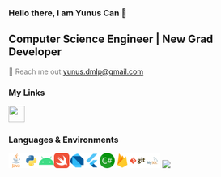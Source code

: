 ### Hello there, I am Yunus Can  :handshake:

## Computer Science Engineer | New Grad Developer

<font color = "gray"> :email: Reach me out yunus.dmlp@gmail.com</font>

### My Links 



[<img height="32" width="32" src="https://unpkg.com/simple-icons@v9/icons/linkedin.svg" align = "left"/>][linkedin]


<br/>
<br/>

### Languages & Environments

<img src = "https://raw.githubusercontent.com/github/explore/80688e429a7d4ef2fca1e82350fe8e3517d3494d/topics/java/java.png" heigth = 30 width = 30 align = "left">
<img src = "https://raw.githubusercontent.com/github/explore/80688e429a7d4ef2fca1e82350fe8e3517d3494d/topics/python/python.png" heigth = 30 width = 30 align = "left">
<img src = "https://raw.githubusercontent.com/github/explore/80688e429a7d4ef2fca1e82350fe8e3517d3494d/topics/android/android.png" heigth = 30 width = 30 align = "left">
<img src = "https://raw.githubusercontent.com/github/explore/80688e429a7d4ef2fca1e82350fe8e3517d3494d/topics/swift/swift.png" heigth = 30 width = 30 align = "left">
<img src = "https://raw.githubusercontent.com/github/explore/80688e429a7d4ef2fca1e82350fe8e3517d3494d/topics/dart/dart.png" heigth = 30 width = 30 align = "left">
<img src = "https://raw.githubusercontent.com/github/explore/80688e429a7d4ef2fca1e82350fe8e3517d3494d/topics/flutter/flutter.png" heigth = 30 width = 30 align = "left">
<img src = "https://raw.githubusercontent.com/github/explore/80688e429a7d4ef2fca1e82350fe8e3517d3494d/topics/csharp/csharp.png" heigth = 30 width = 30 align = "left">
<img src = "https://raw.githubusercontent.com/github/explore/80688e429a7d4ef2fca1e82350fe8e3517d3494d/topics/firebase/firebase.png?size=48" heigth = 30 width = 30 align = "left">
<img src = "https://raw.githubusercontent.com/github/explore/80688e429a7d4ef2fca1e82350fe8e3517d3494d/topics/git/git.png?size=48" heigth = 30 width = 30 align = "left">
<img src = "https://raw.githubusercontent.com/github/explore/80688e429a7d4ef2fca1e82350fe8e3517d3494d/topics/mysql/mysql.png?size=48" heigth = 30 width = 30">


<img src = "https://github-readme-stats.vercel.app/api/top-langs/?username=dmlpYunus&show_icons=true&theme=github_dark">


[linkedin]:https://www.linkedin.com/in/yunus-can-dumlupinar/
